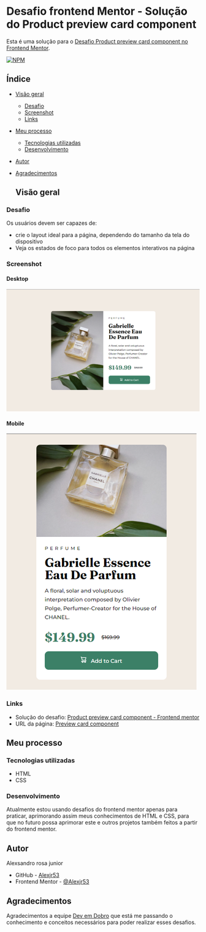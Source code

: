 # Desafio frontend Mentor - Solução do Product preview card component

Esta é uma solução para o [Desafio Product preview card component no Frontend Mentor](https://www.frontendmentor.io/challenges/product-preview-card-component-GO7UmttRfa). 

[![NPM](https://img.shields.io/bower/l/MI)](https://github.com/Alexjr53/Product-preview-card-component/blob/main/LICENSE)

## Índice

- [Visão geral](#visão-geral)
  - [Desafio](#desafio)
  - [Screenshot](#screenshot)
  - [Links](#links)
- [Meu processo](#meu-processo)
  - [Tecnologias utilizadas](#tecnologias-utilizadas)
  - [Desenvolvimento](#desenvolvimento)
- [Autor](#autor)
- [Agradecimentos](#agradecimentos)

  ## Visão geral

### Desafio

Os usuários devem ser capazes de:

- crie o layout ideal para a página, dependendo do tamanho da tela do dispositivo
- Veja os estados de foco para todos os elementos interativos na página

### Screenshot
#### Desktop
![produto](src/design/screenshot-desktop.png)

#### Mobile
![produto](src/design/screenshot-mobile.png)
### Links

- Solução do desafio: [Product preview card component - Frontend mentor](https://www.frontendmentor.io/challenges/product-preview-card-component-GO7UmttRfa/hub/product-preview-card-component-Lfx8q63Ux0)
- URL da página: [Preview card component](https://alexjr53.github.io/Product-preview-card-component/) 

## Meu processo

### Tecnologias utilizadas

- HTML
- CSS

### Desenvolvimento

Atualmente estou usando desafios do frontend mentor apenas para praticar, aprimorando assim meus conhecimentos de HTML e CSS, para que no futuro possa aprimorar este e outros projetos também feitos a partir do frontend mentor.

## Autor
Alexsandro rosa junior

- GitHub - [Alexjr53](https://github.com/Alexjr53)
- Frontend Mentor - [@Alexjr53](https://www.frontendmentor.io/profile/Alexjr53)

## Agradecimentos
Agradecimentos a equipe [Dev em Dobro](https://www.instagram.com/devemdobro/) que está me passando o conhecimento e conceitos necessários para poder realizar esses desafios.
